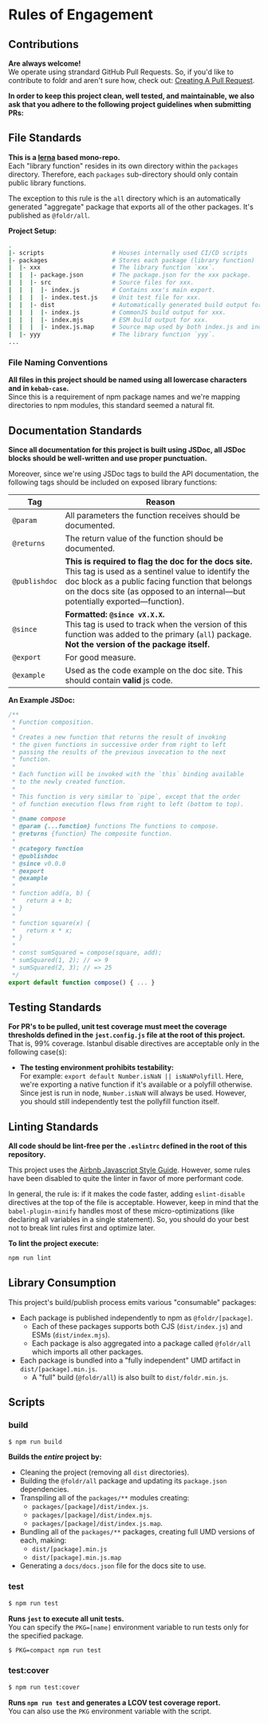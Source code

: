 # Rules of Engagement

## Contributions
**Are always welcome!**    
We operate using strandard GitHub Pull Requests. So, if you'd like to contribute to foldr and aren't
sure how, check out: [Creating A Pull Request](#https://help.github.com/articles/creating-a-pull-request/).

**In order to keep this project clean, well tested, and maintainable, we also ask that you adhere to the following project guidelines when submitting PRs:**

## File Standards
**This is a [lerna](#https://github.com/lerna/lerna) based mono-repo.**    
Each "library function" resides in its own directory within the `packages` directory. Therefore,
each `packages` sub-directory should only contain public library functions.

The exception to this rule is the `all` directory which is an automatically generated
"aggregate" package that exports all of the other packages. It's published as `@foldr/all`.

**Project Setup:**
```bash
.
|- scripts                   # Houses internally used CI/CD scripts
|- packages                  # Stores each package (library function)
|  |- xxx                    # The library function `xxx`.
|  |  |- package.json        # The package.json for the xxx package.
|  |  |- src                 # Source files for xxx.
|  |  |  |- index.js         # Contains xxx's main export.
|  |  |  |- index.test.js    # Unit test file for xxx.
|  |  |- dist                # Automatically generated build output for xxx (.gitignored).
|  |  |  |- index.js         # CommonJS build output for xxx.
|  |  |  |- index.mjs        # ESM build output for xxx.
|  |  |  |- index.js.map     # Source map used by both index.js and index.mjs
|  |- yyy                    # The library function `yyy`.
...
```

### File Naming Conventions
**All files in this project should be named using all lowercase characters and in `kebab-case`.**    
Since this is a requirement of npm package names and we're mapping directories to npm modules, this
standard seemed a natural fit.

## Documentation Standards
**Since all documentation for this project is built using JSDoc, all JSDoc blocks should be well-written and use proper punctuation.**

Moreover, since we're using JSDoc tags to build the API documentation, the following tags should
be included on exposed library functions:

| Tag           | Reason |
| ------------- | ------ |
| `@param`      | All parameters the function receives should be documented. |
| `@returns`    | The return value of the function should be documented. |
| `@publishdoc` | **This is required to flag the doc for the docs site.**<br />This tag is used as a sentinel value to identify the doc block as a public facing function that belongs on the docs site (as opposed to an internal—but potentially exported—function). |
| `@since`      | **Formatted: `@since vX.X.X`.**<br />This tag is used to track when the version of this function was added to the primary (`all`) package. **Not the version of the package itself.** |
| `@export`     | For good measure. |
| `@example`    | Used as the code example on the doc site. This should contain **valid** js code. |

**An Example JSDoc:**

```js
/**
 * Function composition.
 *
 * Creates a new function that returns the result of invoking
 * the given functions in successive order from right to left
 * passing the results of the previous invocation to the next
 * function.
 *
 * Each function will be invoked with the `this` binding available
 * to the newly created function.
 *
 * This function is very similar to `pipe`, except that the order
 * of function execution flows from right to left (bottom to top).
 *
 * @name compose
 * @param {...function} functions The functions to compose.
 * @returns {function} The composite function.
 *
 * @category function
 * @publishdoc
 * @since v0.0.0
 * @export
 * @example
 *
 * function add(a, b) {
 *   return a + b;
 * }
 *
 * function square(x) {
 *   return x * x;
 * }
 *
 * const sumSquared = compose(square, add);
 * sumSquared(1, 2); // => 9
 * sumSquared(2, 3); // => 25
 */
export default function compose() { ... }
```

## Testing Standards
**For PR's to be pulled, unit test coverage must meet the coverage thresholds defined in the `jest.config.js` file at the root of this project.**
That is, 99% coverage. Istanbul disable directives are acceptable only in the following case(s):

- **The testing environment prohibits testability:**    
  For example: `export default Number.isNaN || isNaNPolyfill`. Here, we're exporting a native function
  if it's available or a polyfill otherwise. Since jest is run in node, `Number.isNaN` will always be
  used. However, you should still independently test the pollyfill function itself.

## Linting Standards
**All code should be lint-free per the `.eslintrc` defined in the root of this repository.**    

This project uses the [Airbnb Javascript Style Guide](#https://github.com/airbnb/javascript).
However, some rules have been disabled to quite the linter in favor of more performant code.

In general, the rule is: if it makes the code faster, adding `eslint-disable` directives at the top
of the file is acceptable. However, keep in mind that the `babel-plugin-minify` handles most of
these micro-optimizations (like declaring all variables in a single statement). So, you should do
your best not to break lint rules first and optimize later.

**To lint the project execute:**

```bash
npm run lint
```

## Library Consumption
This project's build/publish process emits various "consumable" packages:
- Each package is published independently to npm as `@foldr/[package]`.
  - Each of these packages supports both CJS (`dist/index.js`) and ESMs (`dist/index.mjs`).
  - Each package is also aggregated into a package called `@foldr/all` which imports all other packages.
- Each package is bundled into a "fully independent" UMD artifact in `dist/[package].min.js`.
  - A "full" build (`@foldr/all`) is also built to `dist/foldr.min.js`.

## Scripts

### build
```bash
$ npm run build
```

**Builds the *entire* project by:**

- Cleaning the project (removing all `dist` directories).
- Building the `@foldr/all` package and updating its `package.json` dependencies.
- Transpiling all of the `packages/**` modules creating:
  - `packages/[package]/dist/index.js`.
  - `packages/[package]/dist/index.mjs`.
  - `packages/[package]/dist/index.js.map`.
- Bundling all of the `packages/**` packages, creating full UMD versions of each, making:
  - `dist/[package].min.js`
  - `dist/[package].min.js.map`
- Generating a `docs/docs.json` file for the docs site to use.

### test
```bash
$ npm run test
```
**Runs `jest` to execute all unit tests.**    
You can specify the `PKG=[name]` environment variable to run tests only for the specified package.

```bash
$ PKG=compact npm run test
```

### test:cover
```bash
$ npm run test:cover
```
**Runs `npm run test` and generates a LCOV test coverage report.**    
You can also use the `PKG` environment variable with the script.
